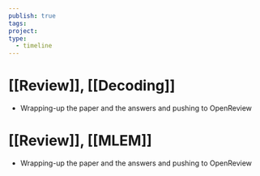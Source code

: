 ```yaml
---
publish: true
tags: 
project: 
type:
  - timeline
---
```

# [[Review]], [[Decoding]]
- Wrapping-up the paper and the answers and pushing to OpenReview

# [[Review]], [[MLEM]]
- Wrapping-up the paper and the answers and pushing to OpenReview